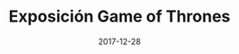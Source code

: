 ---
layout: post
category: day-by-day
date: 2017-12-28
title: Exposición Game of Thrones
image:
  thumbnail: /images/blog/thumbnails/2017-12-28-exposición-game-of-thrones.jpg
  path: /images/blog/2017-12-28-exposición-game-of-thrones.jpg
---
